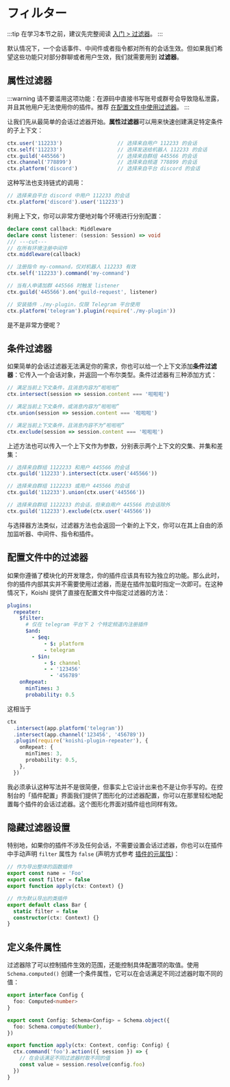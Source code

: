 # フィルター

:::tip
在学习本节之前，建议先完整阅读 [入门 > 过滤器](../../manual/usage/customize.md#过滤器)。
:::

默认情况下，一个会话事件、中间件或者指令都对所有的会话生效。但如果我们希望这些功能只对部分群聊或者用户生效，我们就需要用到 **过滤器**。

## 属性过滤器

:::warning
请不要滥用这项功能：在源码中直接书写账号或群号会导致隐私泄露，并且其他用户无法使用你的插件。推荐 [在配置文件中使用过滤器](#配置文件中的过滤器)。
:::

让我们先从最简单的会话过滤器开始。**属性过滤器**可以用来快速创建满足特定条件的子上下文：

```ts
ctx.user('112233')                  // 选择来自用户 112233 的会话
ctx.self('112233')                  // 选择发送给机器人 112233 的会话
ctx.guild('445566')                 // 选择来自群组 445566 的会话
ctx.channel('778899')               // 选择来自频道 778899 的会话
ctx.platform('discord')             // 选择来自平台 discord 的会话
```

这种写法也支持链式的调用：

```ts
// 选择来自平台 discord 中用户 112233 的会话
ctx.platform('discord').user('112233')
```

利用上下文，你可以非常方便地对每个环境进行分别配置：

```ts
declare const callback: Middleware
declare const listener: (session: Session) => void
/// ---cut---
// 在所有环境注册中间件
ctx.middleware(callback)

// 注册指令 my-command，仅对机器人 112233 有效
ctx.self('112233').command('my-command')

// 当有人申请加群 445566 时触发 listener
ctx.guild('445566').on('guild-request', listener)

// 安装插件 ./my-plugin，仅限 Telegram 平台使用
ctx.platform('telegram').plugin(require('./my-plugin'))
```

是不是非常方便呢？

## 条件过滤器

如果简单的会话过滤器无法满足你的需求，你也可以给一个上下文添加**条件过滤器**：它传入一个会话对象，并返回一个布尔类型。条件过滤器有三种添加方式：

```ts
// 满足当前上下文条件，且消息内容为“啦啦啦”
ctx.intersect(session => session.content === '啦啦啦')

// 满足当前上下文条件，或消息内容为“啦啦啦”
ctx.union(session => session.content === '啦啦啦')

// 满足当前上下文条件，且消息内容不为“啦啦啦”
ctx.exclude(session => session.content === '啦啦啦')
```

上述方法也可以传入一个上下文作为参数，分别表示两个上下文的交集、并集和差集：

```ts
// 选择来自群组 1122233 和用户 445566 的会话
ctx.guild('112233').intersect(ctx.user('445566'))

// 选择来自群组 1122233 或用户 445566 的会话
ctx.guild('112233').union(ctx.user('445566'))

// 选择来自群组 1122233 的会话，但来自用户 445566 的会话除外
ctx.guild('112233').exclude(ctx.user('445566'))
```

与选择器方法类似，过滤器方法也会返回一个新的上下文，你可以在其上自由的添加监听器、中间件、指令和插件。

## 配置文件中的过滤器

如果你遵循了模块化的开发理念，你的插件应该具有较为独立的功能。那么此时，你的插件内部其实并不需要使用过滤器，而是在插件加载时指定一次即可。在这种情况下，Koishi 提供了直接在配置文件中指定过滤器的方法：

```yaml title=koishi.yml
plugins:
  repeater:
    $filter:
      # 仅在 telegram 平台下 2 个特定频道内注册插件
      $and:
        - $eq:
            - $: platform
            - telegram
        - $in:
            - $: channel
            - - '123456'
              - '456789'
    onRepeat:
      minTimes: 3
      probability: 0.5
```

这相当于

```ts
ctx
  .intersect(app.platform('telegram'))
  .intersect(app.channel('123456', '456789'))
  .plugin(require('koishi-plugin-repeater'), {
    onRepeat: {
      minTimes: 3,
      probability: 0.5,
    },
  })
```

我必须承认这种写法并不是很简便，但事实上它设计出来也不是让你手写的。在控制台的「插件配置」界面我们提供了图形化的过滤器配置，你可以在那里轻松地配置每个插件的会话过滤器。这个图形化界面对插件组也同样有效。

## 隐藏过滤器设置

特别地，如果你的插件不涉及任何会话，不需要设置会话过滤器，你也可以在插件中手动声明 `filter` 属性为 `false` (声明方式参考 [插件的元属性](./schema.md#插件的元属性))：

```ts
// 作为导出整体的函数插件
export const name = 'Foo'
export const filter = false
export function apply(ctx: Context) {}
```

```ts
// 作为默认导出的类插件
export default class Bar {
  static filter = false
  constructor(ctx: Context) {}
}
```

## 定义条件属性

过滤器除了可以控制插件生效的范围，还能控制具体配置项的取值。使用 `Schema.computed()` 创建一个条件属性，它可以在会话满足不同过滤器时取不同的值：

```ts
export interface Config {
  foo: Computed<number>
}

export const Config: Schema<Config> = Schema.object({
  foo: Schema.computed(Number),
})

export function apply(ctx: Context, config: Config) {
  ctx.command('foo').action(({ session }) => {
    // 在会话满足不同过滤器时取不同的值
    const value = session.resolve(config.foo)
  })
}
```
